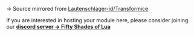→ Source mirrored from [Lautenschlager-id/Transformice](https://github.com/Lautenschlager-id/Transformice/blob/master/Modules/Bolodefchoco%20(semi-official).lua)

If you are interested in hosting your module here, please consider joining our **[discord server -> Fifty Shades of Lua](https://discord.gg/quch83R)**